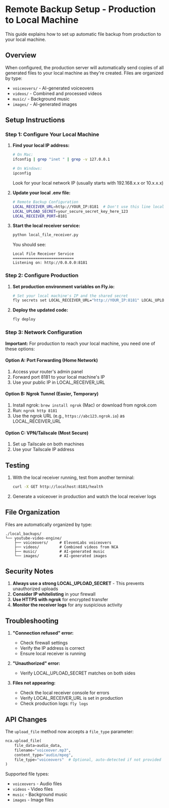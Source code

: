 # Remote Backup Setup - Production to Local Machine

This guide explains how to set up automatic file backup from production to your local machine.

## Overview

When configured, the production server will automatically send copies of all generated files to your local machine as they're created. Files are organized by type:
- `voiceovers/` - AI-generated voiceovers
- `videos/` - Combined and processed videos  
- `music/` - Background music
- `images/` - AI-generated images

## Setup Instructions

### Step 1: Configure Your Local Machine

1. **Find your local IP address:**
   ```bash
   # On Mac:
   ifconfig | grep "inet " | grep -v 127.0.0.1
   
   # On Windows:
   ipconfig
   ```
   Look for your local network IP (usually starts with 192.168.x.x or 10.x.x.x)

2. **Update your local .env file:**
   ```bash
   # Remote Backup Configuration
   LOCAL_RECEIVER_URL=http://YOUR_IP:8181  # Don't use this line locally
   LOCAL_UPLOAD_SECRET=your_secure_secret_key_here_123
   LOCAL_RECEIVER_PORT=8181
   ```

3. **Start the local receiver service:**
   ```bash
   python local_file_receiver.py
   ```
   
   You should see:
   ```
   Local File Receiver Service
   ===========================
   Listening on: http://0.0.0.0:8181
   ```

### Step 2: Configure Production

1. **Set production environment variables on Fly.io:**
   ```bash
   # Set your local machine's IP and the shared secret
   fly secrets set LOCAL_RECEIVER_URL="http://YOUR_IP:8181" LOCAL_UPLOAD_SECRET="your_secure_secret_key_here_123"
   ```

2. **Deploy the updated code:**
   ```bash
   fly deploy
   ```

### Step 3: Network Configuration

**Important:** For production to reach your local machine, you need one of these options:

#### Option A: Port Forwarding (Home Network)
1. Access your router's admin panel
2. Forward port 8181 to your local machine's IP
3. Use your public IP in LOCAL_RECEIVER_URL

#### Option B: Ngrok Tunnel (Easier, Temporary)
1. Install ngrok: `brew install ngrok` (Mac) or download from ngrok.com
2. Run: `ngrok http 8181`
3. Use the ngrok URL (e.g., `https://abc123.ngrok.io`) as LOCAL_RECEIVER_URL

#### Option C: VPN/Tailscale (Most Secure)
1. Set up Tailscale on both machines
2. Use your Tailscale IP address

## Testing

1. With the local receiver running, test from another terminal:
   ```bash
   curl -X GET http://localhost:8181/health
   ```

2. Generate a voiceover in production and watch the local receiver logs

## File Organization

Files are automatically organized by type:
```
./local_backups/
└── youtube-video-engine/
    ├── voiceovers/     # ElevenLabs voiceovers
    ├── videos/         # Combined videos from NCA
    ├── music/          # AI-generated music
    └── images/         # AI-generated images
```

## Security Notes

1. **Always use a strong LOCAL_UPLOAD_SECRET** - This prevents unauthorized uploads
2. **Consider IP whitelisting** in your firewall
3. **Use HTTPS with ngrok** for encrypted transfer
4. **Monitor the receiver logs** for any suspicious activity

## Troubleshooting

1. **"Connection refused" error:**
   - Check firewall settings
   - Verify the IP address is correct
   - Ensure local receiver is running

2. **"Unauthorized" error:**
   - Verify LOCAL_UPLOAD_SECRET matches on both sides

3. **Files not appearing:**
   - Check the local receiver console for errors
   - Verify LOCAL_RECEIVER_URL is set in production
   - Check production logs: `fly logs`

## API Changes

The `upload_file` method now accepts a `file_type` parameter:
```python
nca.upload_file(
    file_data=audio_data,
    filename="voiceover.mp3",
    content_type="audio/mpeg",
    file_type="voiceovers"  # Optional, auto-detected if not provided
)
```

Supported file types:
- `voiceovers` - Audio files
- `videos` - Video files
- `music` - Background music
- `images` - Image files